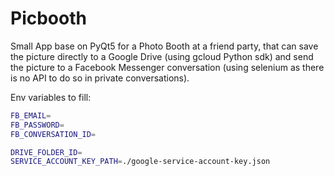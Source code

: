 # Picbooth

Small App base on PyQt5 for a Photo Booth at a friend party, that can save the picture directly to a Google Drive
(using gcloud Python sdk) and send the picture to a Facebook Messenger conversation (using selenium as there is no 
API to do so in private conversations).


Env variables to fill:
```bash
FB_EMAIL=
FB_PASSWORD=
FB_CONVERSATION_ID=

DRIVE_FOLDER_ID=
SERVICE_ACCOUNT_KEY_PATH=./google-service-account-key.json
```
